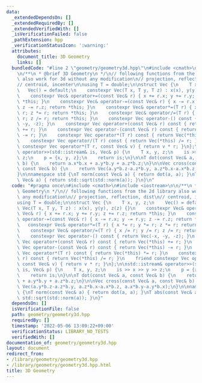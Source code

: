 ```yaml
---
data:
  _extendedDependsOn: []
  _extendedRequiredBy: []
  _extendedVerifiedWith: []
  _isVerificationFailed: false
  _pathExtension: hpp
  _verificationStatusIcon: ':warning:'
  attributes:
    document_title: 3D Geometry
    links: []
  bundledCode: "#line 2 \"geometry/geometry3d.hpp\"\n#include <cmath>\n#include <iostream>\n\
    \n/**\n * @brief 3D Geometry\n */\n// following functions from the 2d library\
    \ also work for 3d without any modification\n// projection, reflection, dist\n\
    // centroid, incenter\n\nusing T = double;\n\nstruct Vec {\n    T x, y, z;\n \
    \   Vec() = default;\n    constexpr Vec(T x, T y, T z) : x(x), y(y), z(z) {}\n\
    \    constexpr Vec& operator+=(const Vec& r) { x += r.x; y += r.y; z += r.z; return\
    \ *this; }\n    constexpr Vec& operator-=(const Vec& r) { x -= r.x; y -= r.y;\
    \ z -= r.z; return *this; }\n    constexpr Vec& operator*=(T r) { x *= r; y *=\
    \ r; z *= r; return *this; }\n    constexpr Vec& operator/=(T r) { x /= r; y /=\
    \ r; z /= r; return *this; }\n    constexpr Vec operator-() const { return Vec(-x,\
    \ -y, -z); }\n    constexpr Vec operator+(const Vec& r) const { return Vec(*this)\
    \ += r; }\n    constexpr Vec operator-(const Vec& r) const { return Vec(*this)\
    \ -= r; }\n    constexpr Vec operator*(T r) const { return Vec(*this) *= r; }\n\
    \    constexpr Vec operator/(T r) const { return Vec(*this) /= r; }\n    friend\
    \ constexpr Vec operator*(T r, const Vec& v) { return v * r; }\n};\n\nstd::istream&\
    \ operator>>(std::istream& is, Vec& p) {\n    T x, y, z;\n    is >> x >> y >>\
    \ z;\n    p = {x, y, z};\n    return is;\n}\n\nT dot(const Vec& a, const Vec&\
    \ b) {\n    return a.x*b.x + a.y*b.y + a.z*b.z;\n}\n\nVec cross(const Vec& a,\
    \ const Vec& b) {\n    return Vec(a.y*b.z-a.z*b.y, a.z*b.x-a.x*b.z, a.x*b.y-a.y*b.x);\n\
    }\n\nnamespace std {\nT norm(const Vec& a) { return dot(a, a); }\nT abs(const\
    \ Vec& a) { return std::sqrt(std::norm(a)); }\n}\n"
  code: "#pragma once\n#include <cmath>\n#include <iostream>\n\n/**\n * @brief 3D\
    \ Geometry\n */\n// following functions from the 2d library also work for 3d without\
    \ any modification\n// projection, reflection, dist\n// centroid, incenter\n\n\
    using T = double;\n\nstruct Vec {\n    T x, y, z;\n    Vec() = default;\n    constexpr\
    \ Vec(T x, T y, T z) : x(x), y(y), z(z) {}\n    constexpr Vec& operator+=(const\
    \ Vec& r) { x += r.x; y += r.y; z += r.z; return *this; }\n    constexpr Vec&\
    \ operator-=(const Vec& r) { x -= r.x; y -= r.y; z -= r.z; return *this; }\n \
    \   constexpr Vec& operator*=(T r) { x *= r; y *= r; z *= r; return *this; }\n\
    \    constexpr Vec& operator/=(T r) { x /= r; y /= r; z /= r; return *this; }\n\
    \    constexpr Vec operator-() const { return Vec(-x, -y, -z); }\n    constexpr\
    \ Vec operator+(const Vec& r) const { return Vec(*this) += r; }\n    constexpr\
    \ Vec operator-(const Vec& r) const { return Vec(*this) -= r; }\n    constexpr\
    \ Vec operator*(T r) const { return Vec(*this) *= r; }\n    constexpr Vec operator/(T\
    \ r) const { return Vec(*this) /= r; }\n    friend constexpr Vec operator*(T r,\
    \ const Vec& v) { return v * r; }\n};\n\nstd::istream& operator>>(std::istream&\
    \ is, Vec& p) {\n    T x, y, z;\n    is >> x >> y >> z;\n    p = {x, y, z};\n\
    \    return is;\n}\n\nT dot(const Vec& a, const Vec& b) {\n    return a.x*b.x\
    \ + a.y*b.y + a.z*b.z;\n}\n\nVec cross(const Vec& a, const Vec& b) {\n    return\
    \ Vec(a.y*b.z-a.z*b.y, a.z*b.x-a.x*b.z, a.x*b.y-a.y*b.x);\n}\n\nnamespace std\
    \ {\nT norm(const Vec& a) { return dot(a, a); }\nT abs(const Vec& a) { return\
    \ std::sqrt(std::norm(a)); }\n}"
  dependsOn: []
  isVerificationFile: false
  path: geometry/geometry3d.hpp
  requiredBy: []
  timestamp: '2022-05-06 13:09:22+09:00'
  verificationStatus: LIBRARY_NO_TESTS
  verifiedWith: []
documentation_of: geometry/geometry3d.hpp
layout: document
redirect_from:
- /library/geometry/geometry3d.hpp
- /library/geometry/geometry3d.hpp.html
title: 3D Geometry
---
```

